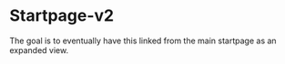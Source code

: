# Startpage-v2
The goal is to eventually have this linked from the main startpage as an expanded view.
